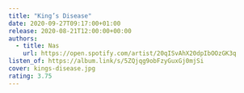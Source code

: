 ```yaml
---
title: "King’s Disease"
date: 2020-09-27T09:17:00+01:00
release: 2020-08-21T12:00:00+00:00
authors:
  - title: Nas
    url: https://open.spotify.com/artist/20qISvAhX20dpIbOOzGK3q
listen_of: https://album.link/s/5ZQjqg9obFzyGuxGj0mjSi
cover: kings-disease.jpg
rating: 3.75
---
```

